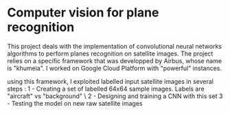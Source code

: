 # Computer vision for plane recognition

This project deals with the implementation of convolutional neural networks 
algorithms to perform planes recognition on satellite images. The project
relies on a specific framework that was developped by Airbus, whose
name is "khumeia". I worked on Google Cloud Platform with "powerful"
instances.

using this framework, I exploited labelled input satellite images in several
steps :
1 - Creating a set of labelled 64x64 sample images. Labels are "aircraft" vs 
"background" \\
2 - Designing and training a CNN with this set
3 - Testing the model on new raw satellite images 
